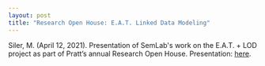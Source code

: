 ```yaml
---
layout: post
title: "Research Open House: E.A.T. Linked Data Modeling"
---
```

Siler, M. (April 12, 2021). Presentation of SemLab's work on the E.A.T. + LOD project as part of Pratt’s annual Research Open House. Presentation: [here](https://www.pratt.edu/researchopenhouse/2021/school-of-information/eat-linked-data-modeling/). 
